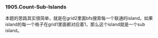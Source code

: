 ### 1905.Count-Sub-Islands

本题的思路其实很简单，就是在grid2里面bfs搜索每一个联通的island。如果island的每一个格子在grid1里面都对应着1，那么这个island就是一个sub island。

